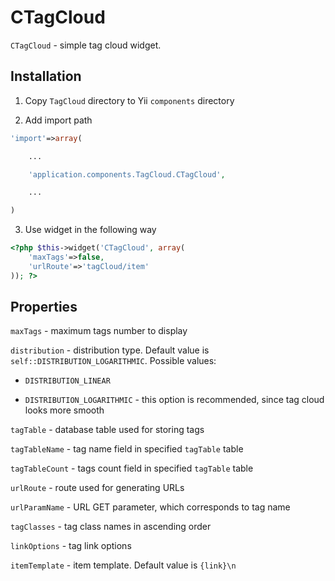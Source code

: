 CTagCloud
=========

`CTagCloud` - simple tag cloud widget.

Installation
------------

1. Copy `TagCloud` directory to Yii `components` directory

2. Add import path

~~~php
'import'=>array(

    ...

    'application.components.TagCloud.CTagCloud',

    ...

)
~~~

3. Use widget in the following way

~~~php
<?php $this->widget('CTagCloud', array(
	'maxTags'=>false,
	'urlRoute'=>'tagCloud/item'
)); ?>
~~~

Properties
----------

`maxTags` - maximum tags number to display

`distribution` - distribution type. Default value is `self::DISTRIBUTION_LOGARITHMIC`.
Possible values:

* `DISTRIBUTION_LINEAR`

* `DISTRIBUTION_LOGARITHMIC` - this option is recommended, since tag cloud looks more smooth

`tagTable` - database table used for storing tags

`tagTableName` - tag name field in specified `tagTable` table

`tagTableCount` - tags count field in specified `tagTable` table

`urlRoute` - route used for generating URLs

`urlParamName` - URL GET parameter, which corresponds to tag name

`tagClasses` - tag class names in ascending order

`linkOptions` - tag link options

`itemTemplate` - item template. Default value is `{link}\n`